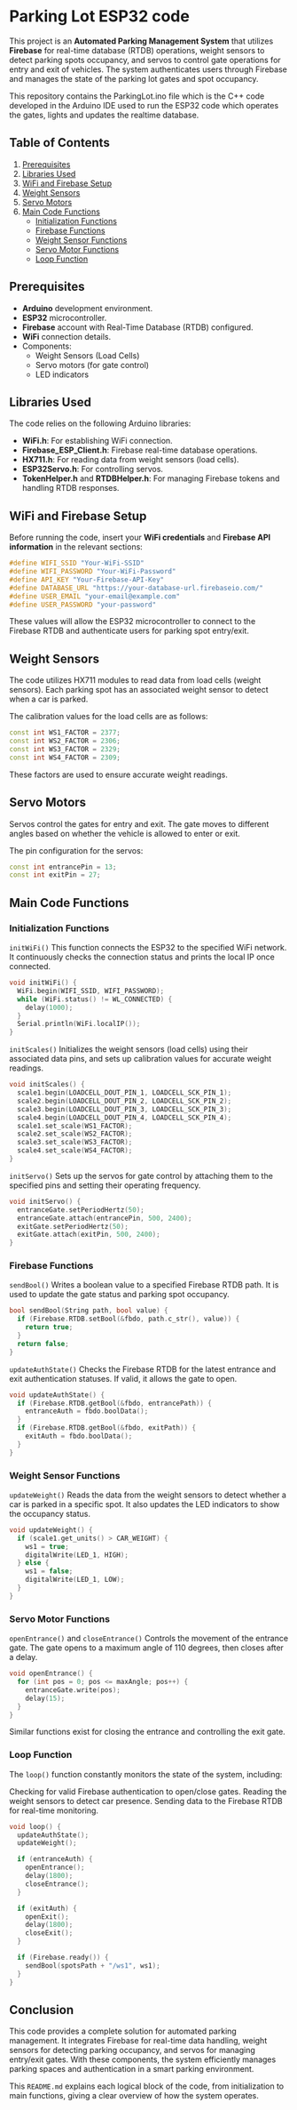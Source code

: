 # Parking Lot ESP32 code

This project is an **Automated Parking Management System** that utilizes **Firebase** for real-time database (RTDB) operations, weight sensors to detect parking spots occupancy, and servos to control gate operations for entry and exit of vehicles. The system authenticates users through Firebase and manages the state of the parking lot gates and spot occupancy.

This repository contains the ParkingLot.ino file which is the C++ code developed in the Arduino IDE used to run the ESP32 code which operates the gates, lights and updates the realtime database.

## Table of Contents
1. [Prerequisites](#prerequisites)
2. [Libraries Used](#libraries-used)
3. [WiFi and Firebase Setup](#wifi-and-firebase-setup)
4. [Weight Sensors](#weight-sensors)
5. [Servo Motors](#servo-motors)
6. [Main Code Functions](#main-code-functions)
    - [Initialization Functions](#initialization-functions)
    - [Firebase Functions](#firebase-functions)
    - [Weight Sensor Functions](#weight-sensor-functions)
    - [Servo Motor Functions](#servo-motor-functions)
    - [Loop Function](#loop-function)

## Prerequisites
- **Arduino** development environment.
- **ESP32** microcontroller.
- **Firebase** account with Real-Time Database (RTDB) configured.
- **WiFi** connection details.
- Components:
  - Weight Sensors (Load Cells)
  - Servo motors (for gate control)
  - LED indicators

## Libraries Used
The code relies on the following Arduino libraries:
- **WiFi.h**: For establishing WiFi connection.
- **Firebase_ESP_Client.h**: Firebase real-time database operations.
- **HX711.h**: For reading data from weight sensors (load cells).
- **ESP32Servo.h**: For controlling servos.
- **TokenHelper.h** and **RTDBHelper.h**: For managing Firebase tokens and handling RTDB responses.

## WiFi and Firebase Setup
Before running the code, insert your **WiFi credentials** and **Firebase API information** in the relevant sections:

```cpp
#define WIFI_SSID "Your-WiFi-SSID"
#define WIFI_PASSWORD "Your-WiFi-Password"
#define API_KEY "Your-Firebase-API-Key"
#define DATABASE_URL "https://your-database-url.firebaseio.com/"
#define USER_EMAIL "your-email@example.com"
#define USER_PASSWORD "your-password"
```

These values will allow the ESP32 microcontroller to connect to the Firebase RTDB and authenticate users for parking spot entry/exit.

## Weight Sensors
The code utilizes HX711 modules to read data from load cells (weight sensors). Each parking spot has an associated weight sensor to detect when a car is parked.

The calibration values for the load cells are as follows:
```cpp
const int WS1_FACTOR = 2377;
const int WS2_FACTOR = 2306;
const int WS3_FACTOR = 2329;
const int WS4_FACTOR = 2309;
```
These factors are used to ensure accurate weight readings.

## Servo Motors
Servos control the gates for entry and exit. The gate moves to different angles based on whether the vehicle is allowed to enter or exit.

The pin configuration for the servos:
```cpp
const int entrancePin = 13;
const int exitPin = 27;
```

## Main Code Functions
### Initialization Functions
`initWiFi()`
This function connects the ESP32 to the specified WiFi network. It continuously checks the connection status and prints the local IP once connected.
```cpp
void initWiFi() {
  WiFi.begin(WIFI_SSID, WIFI_PASSWORD);
  while (WiFi.status() != WL_CONNECTED) {
    delay(1000);
  }
  Serial.println(WiFi.localIP());
}
```
`initScales()`
Initializes the weight sensors (load cells) using their associated data pins, and sets up calibration values for accurate weight readings.
```cpp
void initScales() {
  scale1.begin(LOADCELL_DOUT_PIN_1, LOADCELL_SCK_PIN_1);
  scale2.begin(LOADCELL_DOUT_PIN_2, LOADCELL_SCK_PIN_2);
  scale3.begin(LOADCELL_DOUT_PIN_3, LOADCELL_SCK_PIN_3);
  scale4.begin(LOADCELL_DOUT_PIN_4, LOADCELL_SCK_PIN_4);
  scale1.set_scale(WS1_FACTOR);
  scale2.set_scale(WS2_FACTOR);
  scale3.set_scale(WS3_FACTOR);
  scale4.set_scale(WS4_FACTOR);
}
```
`initServo()`
Sets up the servos for gate control by attaching them to the specified pins and setting their operating frequency.
```cpp
void initServo() {
  entranceGate.setPeriodHertz(50);
  entranceGate.attach(entrancePin, 500, 2400);
  exitGate.setPeriodHertz(50);
  exitGate.attach(exitPin, 500, 2400);
}
```
### Firebase Functions
`sendBool()`
Writes a boolean value to a specified Firebase RTDB path. It is used to update the gate status and parking spot occupancy.
```cpp
bool sendBool(String path, bool value) {
  if (Firebase.RTDB.setBool(&fbdo, path.c_str(), value)) {
    return true;
  }
  return false;
}
```
`updateAuthState()`
Checks the Firebase RTDB for the latest entrance and exit authentication statuses. If valid, it allows the gate to open.
```cpp
void updateAuthState() {
  if (Firebase.RTDB.getBool(&fbdo, entrancePath)) {
    entranceAuth = fbdo.boolData();
  }
  if (Firebase.RTDB.getBool(&fbdo, exitPath)) {
    exitAuth = fbdo.boolData();
  }
}
```
### Weight Sensor Functions
`updateWeight()`
Reads the data from the weight sensors to detect whether a car is parked in a specific spot. It also updates the LED indicators to show the occupancy status.
```cpp
void updateWeight() {
  if (scale1.get_units() > CAR_WEIGHT) {
    ws1 = true;
    digitalWrite(LED_1, HIGH);
  } else {
    ws1 = false;
    digitalWrite(LED_1, LOW);
  }
}
```
### Servo Motor Functions
`openEntrance()` and `closeEntrance()`
Controls the movement of the entrance gate. The gate opens to a maximum angle of 110 degrees, then closes after a delay.
```cpp
void openEntrance() {
  for (int pos = 0; pos <= maxAngle; pos++) {
    entranceGate.write(pos);
    delay(15);
  }
}
```
Similar functions exist for closing the entrance and controlling the exit gate.

### Loop Function
The `loop()` function constantly monitors the state of the system, including:

Checking for valid Firebase authentication to open/close gates.
Reading the weight sensors to detect car presence.
Sending data to the Firebase RTDB for real-time monitoring.
```cpp
void loop() {
  updateAuthState();
  updateWeight();

  if (entranceAuth) {
    openEntrance();
    delay(1800);
    closeEntrance();
  }

  if (exitAuth) {
    openExit();
    delay(1800);
    closeExit();
  }

  if (Firebase.ready()) {
    sendBool(spotsPath + "/ws1", ws1);
  }
}
```
## Conclusion
This code provides a complete solution for automated parking management. It integrates Firebase for real-time data handling, weight sensors for detecting parking occupancy, and servos for managing entry/exit gates. With these components, the system efficiently manages parking spaces and authentication in a smart parking environment.

This `README.md` explains each logical block of the code, from initialization to main functions, giving a clear overview of how the system operates.
